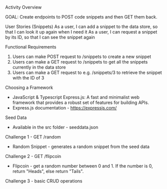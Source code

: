 Activity Overview

GOAL: Create endpoints to POST code snippets and then GET them back.

User Stories (Snippets)
As a user, I can add a snippet to the data store, so that I can look it up again when I need it
As a user, I can request a snippet by its ID, so that I can see the snippet again

Functional Requirements
1. Users can make POST request to /snippets to create a new snippet
2. Users can make a GET request to /snippets to get all the snippets currently in the data store
3. Users can make a GET request to e.g. /snippets/3 to retrieve the snippet with the ID of 3

Choosing a Framework
- JavaScript & Typescript	Express.js: A fast and minimalist web framework that provides a robust set of features for building APIs.	
- Express.js documentation - https://expressjs.com/

Seed Data
- Available in the src folder - seeddata.json 

Challenge 1 - GET /random
 - Random Snippet - generates a random snippet from the seed data

Challenge 2 - GET /flipcoin
- Flipcoin - get a random number between 0 and 1. If the number is 0, return "Heads", else return "Tails".

Challenge 3 - basic CRUD operations


